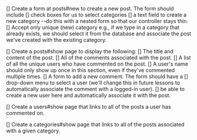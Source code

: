 [] Create a form at posts#new to create a new post. 
	The form should include 
		[] check boxes for us to select categories 
		[] a text field to create a new category
		--do this with a nested form so that our controller stays thin. 
		[] Accept only unique (new) category
		e.g., if we type in a category that already exists, we should select it from the database and associate the post we've created with the existing category.

[] Create a posts#show page to display the following:
	[] The title and content of the post.
	[] All of the comments associated with the post.
	[] A list of all the unique users who have commented on the post. 
		[] A user's name should only show up once in this section, even if they've commented multiple times.
	[] A form to add a new comment. The form should have a 
		[] drop-down menu to select a user (we'll change this in future lessons to automatically associate the comment with a logged-in user). 
		[] be able to create a new user here and automatically associate it with the post.

[] Create a users#show page that links to all of the posts a user has commented on.

[] Create a categories#show page that links to all of the posts associated with a given category.